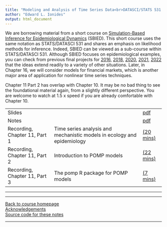 ```yaml
---
title: "Modeling and Analysis of Time Series Data<br>DATASCI/STATS 531.<br>Chapter 11: Introduction to simulation-based inference for epidemiological dynamics via the pomp R package"
author: "Edward L. Ionides"
output: html_document
---
```


We are borrowing material from a short course on [Simulation-Based Inference for Epidemiological Dynamics](https://kingaa.github.io/sbied/) (SBIED).
This short course uses the same notation as STATS/DATASCI 531 and shares an emphasis on likelihood methods for inference.
Indeed, SBIED can be viewed as a sub-course within STATS/DATASCI 531.
Although SBIED focuses on epidemiological examples, you can check from previous final projects for [2016](http://ionides.github.io/531w16/final_project/), [2018](http://ionides.github.io/531w18/final_project/), [2020](http://ionides.github.io/531w20/final_project/), [2021](http://ionides.github.io/531w21/final_project/), [2022](http://ionides.github.io/531w22/final_project/) that the ideas extend readily to a variety of other situations.
Later, in Chapter 16, we will consider models for financial markets, which is another major area of application for nonlinear time series techniques. 

Chapter 11 Part 2 has overlap with Chapter 10. It may be no bad thing to see the foundational material again, from a slightly different perspective. You are welcome to watch at 1.5 x speed if you are already comfortable with Chapter 10.


| | | | 
|:---|:---|:---|
| Slides  | |  [pdf](https://kingaa.github.io/sbied/intro/slides.pdf) |
| Notes   | | [pdf](https://kingaa.github.io/sbied/intro/notes.pdf) |
| Recording, Chapter 11, Part 1  | Time series analysis and mechanistic models in ecology and epidemiology | [(20 mins)](https://youtu.be/wn4bv3nz0kU) | 
| Recording, Chapter 11, Part 2  | Introduction to POMP models | [(22 mins)](https://youtu.be/-P4lwVDHxjQ) |
| Recording, Chapter 11, Part 3  | The pomp R package for POMP models | [(7 mins)](https://youtu.be/1MY8NuJ5fr4) |
----------------------

----------------------

[Back to course homepage](../index.html)  
[Acknowledgements](../acknowledge.html)  
[Source code for these notes](http://github.com/kingaa/sbied/tree/master/intro)


----------------------

